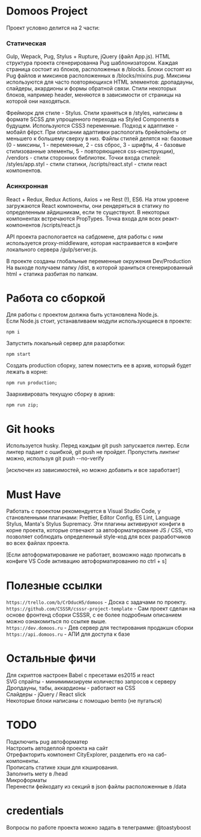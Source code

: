# Domoos Project

Проект условно делится на 2 части:

### Cтатическая

Gulp, Wepack, Pug, Stylus + Rupture, jQuery (файл App.js). HTML структура проекта сгенерированна Pug шаблонизатором. Каждая страница состоит из блоков, расположеных в /blocks. Блоки состоят из Pug файлов и миксинов расположенных в /blocks/mixins.pug. Миксины используются для часто повторяющихся HTML элементов: дропадауны, слайдеры, акардионы и формы обратной связи. Стили некоторых блоков, например header, меняются в зависимости от страницы на которой они находяться.

Фрейморк для стиле - Stylus. Стили храняться в /styles, написаны в формате SCSS для упрощенного перехода на Styled Components в будущем. Используются CSS3 переменные. Подход к адаптивке - мобайл фёрст. При описании адаптивки распологать брейкпойнты от меньшего к большему сверху в низ. Файлы стилей делятся на: базовые (0 - миксины, 1 - переменные, 2 - css сброс, 3 - шрифты, 4 - базовые стилизованные элементы, 5 - повторяющиеся css-конструкции), /vendors - стили сторонних библиотек. Точки входа стилей: /styles/app.styl - стили статики, /scripts/react.styl - стили react компонентов.

### Асинхронная

React + Redux, Redux Actions, Axios + не Rest (!), ES6. На этом уровене загружаются React компоненты, они рендеряться в статику по определенным айдишникам, если те существуют. В некоторых компонентах встречаются PropTypes. Точка входа для всех реaкт-компонентов /scripts/react.js

API проекта распологается на сабдомене, для работы с ним используется proxy-middleware, которая настраивается в конфиге локального сервера /gulp/server.js.

В проекте созданы глобальные переменные окружения Dev/Production
На выходе получаем папку /dist, в которой зраниться сгенерированный html + статика разбитая по папкам.

# Работа со сборкой

Для работы с проектом должна быть установлена Node.js.  
Если Node.js стоит, устанавливаем модули использующиеся в проекте:

```
npm i
```

Запустить локальный сервер для разарботки:

```
npm start
```

Создать production сборку, затем поместить ее в архив, который будет лежать в корне:

```
npm run production;
```

Заархивировать текущую сборку в архив:

```
npm run zip;
```

# Git hooks

Используется husky. Перед каждым git push запускается линтер. Если линтер падает с ошибкой, git push не пройдет. Пропустить линтинг можно, используя git push --no-verify

[исключен из зависимостей, но можно добавить и все заработает]

# Must Have

Работать с проектом рекомендуется в Visual Studio Code, у становленными плагинами: Prettier, Editor Config, ES Lint, Language Stylus, Manta's Stylus Supremacy. Эти плагины активируют конфиги в корне проекта, которые отвечают за автоформатирование JS / CSS, что позволяет соблюдать определенный style-код для всех разработчиков во всех файлах проекта.

[Если автоформатирование не работает, возможно надо прописать в конфиге VS Code активацию автоформатированию по ctrl + s]

# Полезные ссылки

`https://trello.com/b/CrDducH5/domoos` - Доска с задачами по проекту.  
`https://github.com/CSSSR/csssr-project-template` - Сам проект сделан на основе фронтенд сборки CSSSR, c ее более подробным описанием можно ознакомиться по ссылке выше.  
`https://dev.domoos.ru` - Дев сервер для тестирования продакшн сборки  
`https://api.domoos.ru` - АПИ для доступа к базе

# Остальные фичи

Для скриптов настроен Babel с пресетами es2015 и react  
SVG спрайты - минимимизируем количество запросов к серверу  
Дропдауны, табы, аккардионы - работают на CSS  
Слайдеры - jQuery / React slick  
Некоторые блоки написаны с помощью bemto (не пугаться)

# TODO

Подключить pug автоформатер  
Настроить автодеплой проекта на сайт  
Отрефакторить компонент CityExplorer, разделить его на саб-компоненты.  
Прописать статике хэши для кэширования.  
Заполнить мету в /head  
Микроформаты  
Перенести фейкодату из секций в json файлы расположенные в /data

# credentials

Вопросы по работе проекта можно задать в телеграмме: @toastyboost
